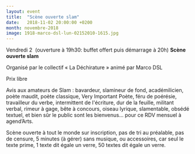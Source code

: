 ```yaml
---
layout: event
title:  "Scène ouverte slam"
date:   2018-11-02 20:00:00 +0200
month: novembre-2018
image: 1918-marco-dsl-lun-02152010-1615.jpg
---
```



Vendredi 2  (ouverture à 19h30: buffet offert puis démarrage à 20h)
**Scène ouverte slam**

Organisé par le collectif « La Déchirature » animé par Marco DSL

Prix libre

Avis aux amateurs de Slam : bavardeur, slamineur de fond, académilicien, poète maudit, poète classique, Very Important Poète, féru de poérésie, travailleur du verbe, intermittent de l'écriture, dur de la feuille, militant verbal, rimeur à gage, bête à concours, oiseau lyrique, slamentable, obsédé textuel, et bien sûr le public sont les bienvenus… pour ce RDV mensuel à agend’Arts.

Scène ouverte à tout le monde sur inscription, pas de tri au préalable, pas de censure, 5 minutes (à gérer) sans musique, ou accessoires, car seul le texte prime, 1 texte dit égale un verre, 50 textes dit égale un verre.
